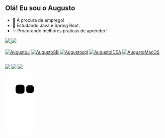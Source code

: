 ## Olá! Eu sou o Augusto 

- 🔭 À procura de emprego!
- 🌱 Estudando Java e Spring Boot.
- ✨ Procurando melhores praticas de aprender!

<div>
  <a href="https://github.com/AugustoSandrini">
    <img height="180em" src="https://github-readme-stats.vercel.app/api?username=AugustoSandrini&show_icons=true&theme=dark&include_all_commits=true&count_private=true"/>
    <img height="180em" src="https://github-readme-stats.vercel.app/api/top-langs/?username=AugustoSandrini&layout=compact&langs_count=16&theme=dark"/>
</div>
  
<div style="display: inline_block"><br>
  <img align="center" alt="AugustoJ" height="40" width="40" src="https://cdn.jsdelivr.net/gh/devicons/devicon/icons/java/java-original-wordmark.svg">
  <img align="center" alt="AugustoSB" height="40" width="40" src="https://cdn.jsdelivr.net/gh/devicons/devicon/icons/spring/spring-original-wordmark.svg">
  <img align="center" alt="Augustosql" height="40" width="40" src="https://img.icons8.com/external-flaticons-lineal-color-flat-icons/64/000000/external-sql-computer-programming-flaticons-lineal-color-flat-icons.png">
  <img align="center" alt="AugustoIDEA" height="40" width="40" src="https://img.icons8.com/plasticine/100/000000/intellij-idea.png">
  <img align="center" alt="AugustoMacOS" height="40" width="40" src="https://img.icons8.com/ios-glyphs/30/undefined/mac-client.png">
</div>
  
  ##
  
<div>
  <a href="https://www.linkedin.com/in/augusto-sandrini-7105a9234" target="_blank"><img src="https://img.shields.io/badge/LinkedIn-0077B5?style=for-the-badge&logo=linkedin&logoColor=white" target="_blank"></a>
  <a href="https://discord.com/users/AugustoSandrini#7222" target="_blank"><img src="https://img.shields.io/badge/Discord-7289DA?style=for-the-badge&logo=discord&logoColor=white" target="_blank"></a>
  <a href="https://www.instagram.com/augusto_sandrini/" target="_blank"><img src="https://img.shields.io/badge/Instagram-E4405F?style=for-the-badge&logo=instagram&logoColor=white" target="_blank"></a>
  </div>
  
  
  ![Snake animation](https://github.com/AugustoSandrini/AugustoSandrini/blob/output/github-contribution-grid-snake.svg)
